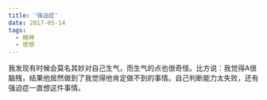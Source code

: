 ```yaml
---
title: '强迫症'
date: 2017-05-14
tags:
  - 精神
  - 感想
---
```


我发现有时候会莫名其妙对自己生气，而生气的点也很奇怪。比方说：我觉得A很脑残，结果他居然做到了我觉得他肯定做不到的事情。自己判断能力太失败，还有强迫症一直想这件事情。
